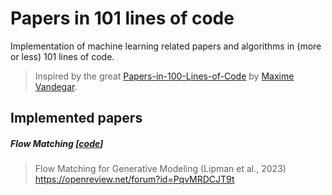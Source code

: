 # Papers in 101 lines of code

Implementation of machine learning related papers and algorithms in (more or less) 101 lines of code.

> Inspired by the great [Papers-in-100-Lines-of-Code](https://github.com/MaximeVandegar/Papers-in-100-Lines-of-Code) by [Maxime Vandegar](https://github.com/MaximeVandegar).

## Implemented papers

##### Flow Matching [[code](flow_matching)]

> Flow Matching for Generative Modeling (Lipman et al., 2023) </br>
> https://openreview.net/forum?id=PqvMRDCJT9t
